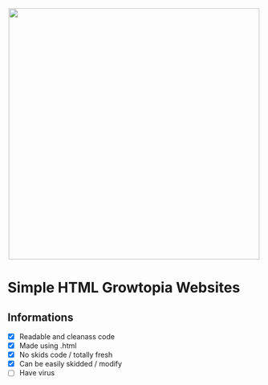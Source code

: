 <div id="header" align="center">
  <img src="https://staticctf.ubisoft.com/J3yJr34U2pZ2Ieem48Dwy9uqj5PNUQTn/4QdVYkYeDqUJAruBJ3ulTv/f669d5580855861d9778e310c9c376a6/game_logo_small.png" width="500"/>
</div>

# Simple HTML Growtopia Websites

## Informations
- [x] Readable and cleanass code
- [x] Made using .html
- [x] No skids code / totally fresh
- [x] Can be easily skidded / modify
- [ ] Have virus
